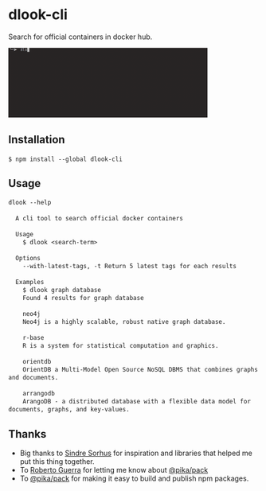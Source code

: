 # dlook-cli

Search for official containers in docker hub.

<img src="dlook.gif" width="400">

## Installation

```
$ npm install --global dlook-cli
```

## Usage
```
dlook --help

  A cli tool to search official docker containers

  Usage
    $ dlook <search-term>

  Options
    --with-latest-tags, -t Return 5 latest tags for each results

  Examples
    $ dlook graph database
    Found 4 results for graph database

    neo4j
    Neo4j is a highly scalable, robust native graph database.

    r-base
    R is a system for statistical computation and graphics.

    orientdb
    OrientDB a Multi-Model Open Source NoSQL DBMS that combines graphs and documents.

    arrangodb
    ArangoDB - a distributed database with a flexible data model for documents, graphs, and key-values.
```

## Thanks
 - Big thanks to [Sindre Sorhus](https://github.com/sindresorhus) for
inspiration and libraries that helped me put this thing together.
 - To [Roberto Guerra](https://github.com/uris77) for letting me know
   about [@pika/pack](https://github.com/pikapkg/pack)
 - To [@pika/pack](https://github.com/pikapkg/pack) for making it easy
   to build and publish npm packages.
